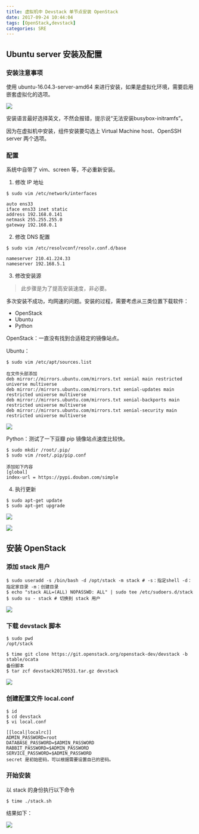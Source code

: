 ```yaml
---
title: 虚拟机中 Devstack 单节点安装 OpenStack
date: 2017-09-24 10:44:04
tags: [OpenStack,devstack]
categories: SRE
---
```


## Ubuntu server 安装及配置

### **安装注意事项**

使用 ubuntu-16.04.3-server-amd64 来进行安装，如果是虚拟化环境，需要启用嵌套虚拟化的选项。

<!-- more -->

![](http://ww1.sinaimg.cn/large/c552abe7ly1fjuh1hnre7j20aw04awec.jpg)

安装语言最好选择英文，不然会报错，提示说“无法安装busybox-initramfs”。

因为在虚拟机中安装，组件安装要勾选上 Virtual Machine host、OpenSSH server 两个选项。

### **配置**

系统中自带了 vim、screen 等，不必重新安装。

1. 修改 IP 地址

```shell
$ sudo vim /etc/network/interfaces

auto ens33
iface ens33 inet static
address 192.168.0.141
netmask 255.255.255.0
gateway 192.168.0.1
```

2. 修改 DNS 配置

```shell
$ sudo vim /etc/resolvconf/resolv.conf.d/base

nameserver 210.41.224.33
nameserver 192.168.5.1
```

3. 修改安装源

> 此步骤是为了提高安装速度，非必要。

多次安装不成功，均网速的问题。安装的过程，需要考虑从三类位置下载软件：

- OpenStack
- Ubuntu
- Python 

OpenStack：一直没有找到合适稳定的镜像站点。 

Ubuntu：

```shell
$ sudo vim /etc/apt/sources.list

在文件头部添加
deb mirror://mirrors.ubuntu.com/mirrors.txt xenial main restricted universe multiverse
deb mirror://mirrors.ubuntu.com/mirrors.txt xenial-updates main restricted universe multiverse
deb mirror://mirrors.ubuntu.com/mirrors.txt xenial-backports main restricted universe multiverse
deb mirror://mirrors.ubuntu.com/mirrors.txt xenial-security main restricted universe multiverse
```

![](http://ww1.sinaimg.cn/large/c552abe7ly1fjuhgsn4jnj20tg074gm2.jpg)

Python：测试了一下豆瓣 pip 镜像站点速度比较快。 

```shell
$ sudo mkdir /root/.pip/
$ sudo vim /root/.pip/pip.conf

添加如下内容
[global]
index-url = https://pypi.douban.com/simple 
```

4. 执行更新

```shell
$ sudo apt-get update
$ sudo apt-get upgrade
```

![](http://ww1.sinaimg.cn/large/c552abe7ly1fjuhn41d65j20rk09x75f.jpg)

![](http://ww1.sinaimg.cn/large/c552abe7ly1fjuhnhgv14j20hd05ajrg.jpg)

## 安装 OpenStack

### 添加 stack 用户

```shell
$ sudo useradd -s /bin/bash -d /opt/stack -m stack # -s：指定shell -d：指定家目录 -m：创建目录
$ echo "stack ALL=(ALL) NOPASSWD: ALL" | sudo tee /etc/sudoers.d/stack
$ sudo su - stack # 切换到 stack 用户
```

![](http://ww1.sinaimg.cn/large/c552abe7ly1fjuhx4p05tj20on03h3yj.jpg)

### 下载 devstack 脚本

```shell
$ sudo pwd
/opt/stack

$ time git clone https://git.openstack.org/openstack-dev/devstack -b stable/ocata
备份脚本
$ tar zcf devstack20170531.tar.gz devstack
```

![](http://ww1.sinaimg.cn/large/c552abe7ly1fjuia6tqmwj20rr09ydgb.jpg)

### 创建配置文件 local.conf

```shell
$ id
$ cd devstack
$ vi local.conf

[[local|localrc]]
ADMIN_PASSWORD=root
DATABASE_PASSWORD=$ADMIN_PASSWORD
RABBIT_PASSWORD=$ADMIN_PASSWORD
SERVICE_PASSWORD=$ADMIN_PASSWORD
secret 是初始密码，可以根据需要设置自已的密码。
```

### 开始安装

以 stack 的身份执行以下命令

```shell
$ time ./stack.sh 
```

结果如下：

![](http://ww1.sinaimg.cn/large/c552abe7ly1fjuoc2ejf4j20sl0a40t9.jpg)

